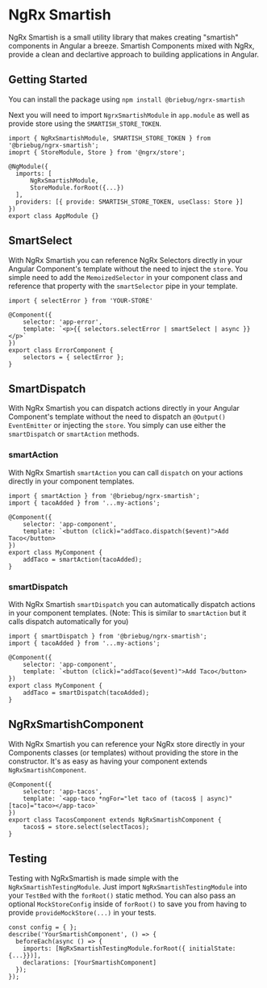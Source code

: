 # NgRx Smartish

NgRx Smartish is a small utility library that makes creating "smartish" components in Angular a breeze. Smartish Components mixed with NgRx, provide a clean and declartive approach to building applications in Angular. 


## Getting Started

You can install the package using `npm install @briebug/ngrx-smartish`

Next you will need to import `NgrxSmartishModule` in `app.module` as well as provide store using the `SMARTISH_STORE_TOKEN`.

```
import { NgRxSmartishModule, SMARTISH_STORE_TOKEN } from '@briebug/ngrx-smartish';
imoprt { StoreModule, Store } from '@ngrx/store';

@NgModule({
  imports: [
      NgRxSmartishModule,
      StoreModule.forRoot({...})
  ],
  providers: [{ provide: SMARTISH_STORE_TOKEN, useClass: Store }]
})
export class AppModule {}
```


## SmartSelect
With NgRx Smartish you can reference NgRx Selectors directly in your Angular Component's template without the need to inject the `store`. You simple need to add the `MemoizedSelector` in your component class and reference that property with the `smartSelector` pipe in your template.

```
import { selectError } from 'YOUR-STORE'

@Component({
    selector: 'app-error',
    template: `<p>{{ selectors.selectError | smartSelect | async }}</p>`
})
export class ErrorComponent {
    selectors = { selectError };
}
```

## SmartDispatch

With NgRx Smartish you can dispatch actions directly in your Angular Component's template without the need to dispatch an `@Output() EventEmitter` or injecting the `store`. You simply can use either the `smartDispatch` or `smartAction` methods.

### smartAction
With NgRx Smartish `smartAction` you can call `dispatch` on your actions directly in your component templates. 

```
import { smartAction } from '@briebug/ngrx-smartish';
import { tacoAdded } from '...my-actions';

@Component({
    selector: 'app-component',
    template: `<button (click)="addTaco.dispatch($event)">Add Taco</button>
})
export class MyComponent {
    addTaco = smartAction(tacoAdded);
}
```

### smartDispatch
With NgRx Smartish `smartDispatch` you can automatically dispatch actions in your component templates. (Note: This is similar to `smartAction` but it calls dispatch automatically for you)

```
import { smartDispatch } from '@briebug/ngrx-smartish';
import { tacoAdded } from '...my-actions';

@Component({
    selector: 'app-component',
    template: `<button (click)="addTaco($event)">Add Taco</button>
})
export class MyComponent {
    addTaco = smartDispatch(tacoAdded);
}
```

## NgRxSmartishComponent

With NgRx Smartish you can reference your NgRx store directly in your Components classes (or templates) without providing the store in the constructor. It's as easy as having your component extends `NgRxSmartishComponent`. 

```
@Component({
    selector: 'app-tacos',
    template: `<app-taco *ngFor="let taco of (tacos$ | async)" [taco]="taco></app-taco>`
})
export class TacosComponent extends NgRxSmartishComponent {
    tacos$ = store.select(selectTacos);
}
```

## Testing
Testing with NgRxSmartish is made simple with the `NgRxSmartishTestingModule`. Just import `NgRxSmartishTestingModule` into your `TestBed` with the `forRoot()` static method. You can also pass an optional `MockStoreConfig` inside of `forRoot()` to save you from having to provide `provideMockStore(...)` in your tests. 

```
const config = { };
describe('YourSmartishComponent', () => {
  beforeEach(async () => {
    imports: [NgRxSmartishTestingModule.forRoot({ initialState: {...}})],
    declarations: [YourSmartishComponent]
  });
});
```